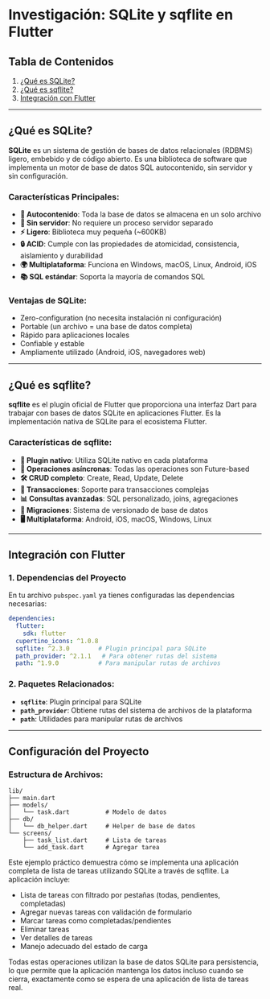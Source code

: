 # Investigación: SQLite y sqflite en Flutter

## Tabla de Contenidos
1. [¿Qué es SQLite?](#qué-es-sqlite)
2. [¿Qué es sqflite?](#qué-es-sqflite)
3. [Integración con Flutter](#integración-con-flutter)


---

## ¿Qué es SQLite?

**SQLite** es un sistema de gestión de bases de datos relacionales (RDBMS) ligero, embebido y de código abierto. Es una biblioteca de software que implementa un motor de base de datos SQL autocontenido, sin servidor y sin configuración.

### Características Principales:

- **📁 Autocontenido**: Toda la base de datos se almacena en un solo archivo
- **🚫 Sin servidor**: No requiere un proceso servidor separado
- **⚡ Ligero**: Biblioteca muy pequeña (~600KB)
- **🔒 ACID**: Cumple con las propiedades de atomicidad, consistencia, aislamiento y durabilidad
- **🌍 Multiplataforma**: Funciona en Windows, macOS, Linux, Android, iOS
- **📚 SQL estándar**: Soporta la mayoría de comandos SQL

### Ventajas de SQLite:
- Zero-configuration (no necesita instalación ni configuración)
- Portable (un archivo = una base de datos completa)
- Rápido para aplicaciones locales
- Confiable y estable
- Ampliamente utilizado (Android, iOS, navegadores web)

---

## ¿Qué es sqflite?

**sqflite** es el plugin oficial de Flutter que proporciona una interfaz Dart para trabajar con bases de datos SQLite en aplicaciones Flutter. Es la implementación nativa de SQLite para el ecosistema Flutter.

### Características de sqflite:

- **🔌 Plugin nativo**: Utiliza SQLite nativo en cada plataforma
- **🔄 Operaciones asíncronas**: Todas las operaciones son Future-based
- **🛠️ CRUD completo**: Create, Read, Update, Delete
- **💼 Transacciones**: Soporte para transacciones complejas
- **📊 Consultas avanzadas**: SQL personalizado, joins, agregaciones
- **🔄 Migraciones**: Sistema de versionado de base de datos
- **🖥️ Multiplataforma**: Android, iOS, macOS, Windows, Linux

---

## Integración con Flutter

### 1. Dependencias del Proyecto

En tu archivo `pubspec.yaml` ya tienes configuradas las dependencias necesarias:

```yaml
dependencies:
  flutter:
    sdk: flutter
  cupertino_icons: ^1.0.8
  sqflite: ^2.3.0        # Plugin principal para SQLite
  path_provider: ^2.1.1   # Para obtener rutas del sistema
  path: ^1.9.0           # Para manipular rutas de archivos
```

### 2. Paquetes Relacionados:

- **`sqflite`**: Plugin principal para SQLite
- **`path_provider`**: Obtiene rutas del sistema de archivos de la plataforma
- **`path`**: Utilidades para manipular rutas de archivos

---

## Configuración del Proyecto

### Estructura de Archivos:

```
lib/
├── main.dart
├── models/
│   └── task.dart          # Modelo de datos
├── db/
│   └── db_helper.dart     # Helper de base de datos
└── screens/
    ├── task_list.dart     # Lista de tareas
    └── add_task.dart      # Agregar tarea
```



Este ejemplo práctico demuestra cómo se implementa una aplicación completa de lista de tareas utilizando SQLite a través de sqflite. La aplicación incluye:

- Lista de tareas con filtrado por pestañas (todas, pendientes, completadas)
- Agregar nuevas tareas con validación de formulario
- Marcar tareas como completadas/pendientes
- Eliminar tareas
- Ver detalles de tareas
- Manejo adecuado del estado de carga

Todas estas operaciones utilizan la base de datos SQLite para persistencia, lo que permite que la aplicación mantenga los datos incluso cuando se cierra, exactamente como se espera de una aplicación de lista de tareas real.
